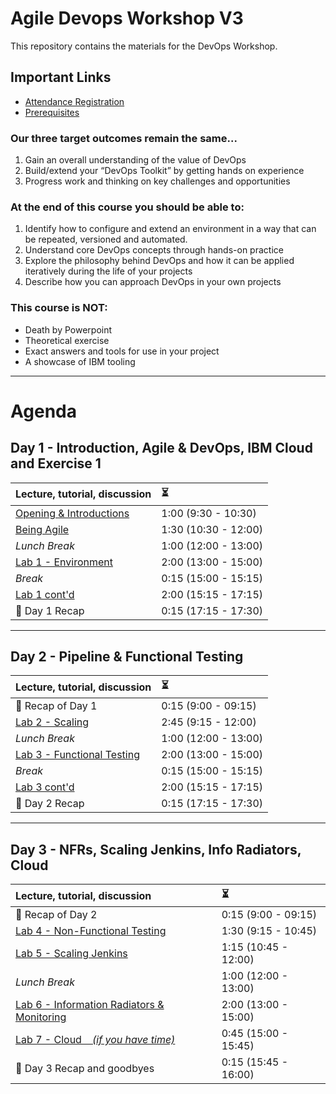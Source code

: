 # Agile Devops Workshop V3

This repository contains the materials for the DevOps Workshop.

## Important Links

* [Attendance Registration](./presentations/Attendance%20Registration%20Slide-2.ppt)
* [Prerequisites](/Prereqs/README.md)

### Our three target outcomes remain the same...

1. Gain an overall understanding of the value of DevOps
1. Build/extend your “DevOps Toolkit” by getting hands on experience
1. Progress work and thinking on key challenges and opportunities

### At the end of this course you should be able to:

1. Identify how to configure and extend an environment in a way that can be repeated, versioned and automated.
1. Understand core DevOps concepts through hands-on practice
1. Explore the philosophy behind DevOps and how it can be applied iteratively during the life of your projects
1. Describe how you can approach DevOps in your own projects

### This course is NOT:

* Death by Powerpoint
* Theoretical exercise
* Exact answers and tools for use in your project
* A showcase of IBM tooling

---
# Agenda

## Day 1 - Introduction, Agile & DevOps, IBM Cloud and Exercise 1

| Lecture, tutorial, discussion                                                                                                            | :hourglass_flowing_sand: |
| :--------------------------------------------------------------------------------------------------------------------------------------- | :----------------------- |
| [Opening & Introductions](/Intro/README.md)                                                                                                             | 1:00 (9:30 - 10:30)
| [Being Agile](/Intro/beingagile.md) | 1:30 (10:30 - 12:00)
| _Lunch Break_                                                                                                                            | 1:00 (12:00 - 13:00)     |
| [Lab 1 - Environment](/Lab_1/README.md) | 2:00 (13:00 - 15:00)
| _Break_                                                                                                                                  | 0:15 (15:00 - 15:15)     |
| [Lab 1 cont'd](/Lab_1/lab1.md) | 2:00 (15:15 - 17:15)
| :tophat: Day 1 Recap                                                                                                                              | 0:15 (17:15 - 17:30)

---
## Day 2 - Pipeline & Functional Testing

| Lecture, tutorial, discussion                  | :hourglass_flowing_sand: |
|:---------------------------------------------- |:------------------------ |
| :tophat: Recap of Day 1 | 0:15 (9:00 - 09:15)      |
| [Lab 2 - Scaling](/Lab_2/README.md) | 2:45 (9:15 - 12:00)      |
| _Lunch Break_                                  | 1:00 (12:00 - 13:00)     |
| [Lab 3 - Functional Testing](/Lab_3/README.md)             | 2:00 (13:00 - 15:00)     |
| _Break_                                        | 0:15 (15:00 - 15:15)     |
| [Lab 3 cont'd](/Lab_3/README.md)               | 2:00 (15:15 - 17:15)     |
| :tophat: Day 2 Recap                           | 0:15 (17:15 - 17:30)     |

---
## Day 3 - NFRs, Scaling Jenkins, Info Radiators, Cloud

| Lecture, tutorial, discussion                  | :hourglass_flowing_sand: |
|:---------------------------------------------- |:------------------------ |
| :tophat: Recap of Day 2 | 0:15 (9:00 - 09:15)      |
| [Lab 4 - Non-Functional Testing](/Lab_4/README.md) | 1:30 (9:15 - 10:45)      |
| [Lab 5 - Scaling Jenkins](/Lab_5/README.md) | 1:15 (10:45 - 12:00)      |
| _Lunch Break_                                  | 1:00 (12:00 - 13:00)     |
| [Lab 6 - Information Radiators & Monitoring](/Lab_6/README.md)             | 2:00 (13:00 - 15:00)     |
| [Lab 7 - Cloud &nbsp;&nbsp; _(if you have time)_](/Lab_7/README.md)             | 0:45 (15:00 - 15:45)  |
| :tophat: Day 3 Recap and goodbyes                | 0:15 (15:45 - 16:00)     |
